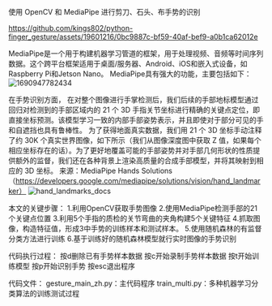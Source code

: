 使用 OpenCV 和 MediaPipe 进行剪刀、石头、布手势的识别


https://github.com/kings802/python-finger_gesture/assets/19601216/0bc9887c-bf59-40af-bef9-a0b1ca62012e



MediaPipe是一个用于构建机器学习管道的框架，用于处理视频、音频等时间序列数据。这个跨平台框架适用于桌面/服务器、Android、iOS和嵌入式设备，如Raspberry Pi和Jetson Nano。
MediaPipe具有强大的功能，主要包括如下：
![1690947782434](https://github.com/kings802/python-finger_gesture/assets/19601216/45e58b80-2bee-484e-a661-81ffb72a5ea3)

在手势识别方面，
在对整个图像进行手掌检测后，我们后续的手部地标模型通过回归对检测到的手部区域内的 21 个 3D 手指关节坐标进行精确的关键点定位，即直接坐标预测。该模型学习一致的内部手部姿势表示，并且即使对于部分可见的手和自遮挡也具有鲁棒性。
为了获得地面真实数据，我们用 21 个 3D 坐标手动注释了约 30K 个真实世界图像，如下所示（我们从图像深度图中获取 Z 值，如果每个相应坐标存在的话）。为了更好地覆盖可能的手部姿势并对手部几何形状的性质提供额外的监督，我们还在各种背景上渲染高质量的合成手部模型，并将其映射到相应的 3D 坐标。
来源：MediaPipe Hands Solutions（https://developers.google.com/mediapipe/solutions/vision/hand_landmarker）
![hand_landmarks_docs](https://github.com/kings802/python-finger_gesture/assets/19601216/637d33bd-cf6a-4dbf-9ff1-75a7d5a99ef5)

本文的关键步骤：
1.利用OpenCV获取手势图像
2.使用MediaPipe检测手部的21个关键点位置
3.利用5个手指的质检的关节弯曲的夹角构建5个关键特征
4.抓取图像，构造特征值，形成3中手势的训练样本和测试样本。
5.使用随机森林的有监督分类方法进行训练
6.基于训练好的随机森林模型就行实时图像的手势识别

代码执行过程： 
按d删除已有手势样本数据 
按c开始录制手势样本数据 
按t开始训练模型 
按p开始识别手势 
按esc退出程序 

代码文件：
gesture_main_zh.py：主代码程序
train_multi.py：多种机器学习分类算法的训练测试过程
